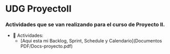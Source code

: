 # UDG  ProyectoII

### Actividades que se van realizando para el curso de Proyecto II.
- :file_folder: Actividades:
  + [Aqui esta mi Backlog, Sprint, Schedule y Calendario](Documentos PDF/Docs-proyecto.pdf)
